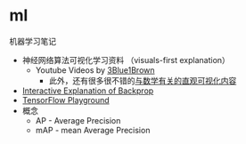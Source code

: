 # ml
机器学习笔记

* 神经网络算法可视化学习资料 （visuals-first explanation）
    *  Youtube Videos by [3Blue1Brown](https://www.youtube.com/playlist?list=PLZHQObOWTQDNU6R1_67000Dx_ZCJB-3pi)
        *  此外，还有很多很不错的[与数学有关的直观可视化内容](https://www.youtube.com/playlist?list=PLZHQObOWTQDPD3MizzM2xVFitgF8hE_ab)
* [Interactive Explanation of Backprop](https://xnought.github.io/backprop-explainer/)
* [TensorFlow Playground](https://playground.tensorflow.org/)
* 概念
    * AP - Average Precision
    * mAP - mean Average Precision 
